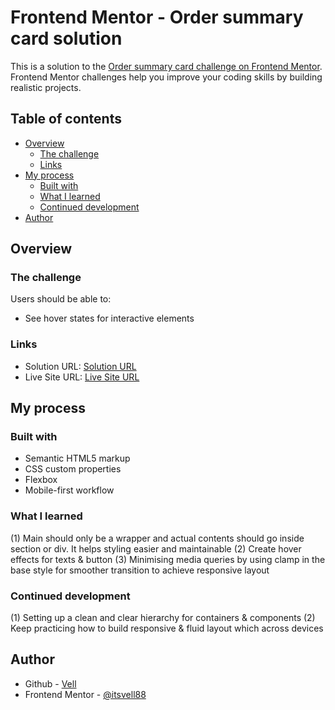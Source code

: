 # Frontend Mentor - Order summary card solution

This is a solution to the [Order summary card challenge on Frontend Mentor](https://www.frontendmentor.io/challenges/order-summary-component-QlPmajDUj). Frontend Mentor challenges help you improve your coding skills by building realistic projects. 

## Table of contents

- [Overview](#overview)
  - [The challenge](#the-challenge)
  - [Links](#links)
- [My process](#my-process)
  - [Built with](#built-with)
  - [What I learned](#what-i-learned)
  - [Continued development](#continued-development)
- [Author](#author)


## Overview

### The challenge

Users should be able to:

- See hover states for interactive elements

### Links

- Solution URL: [Solution URL](https://www.frontendmentor.io/solutions/order-summary-component-flexbox-6RSf_ae9Do)
- Live Site URL: [Live Site URL](https://itsvell88.github.io/order-summary-component/)

## My process

### Built with

- Semantic HTML5 markup
- CSS custom properties
- Flexbox
- Mobile-first workflow

### What I learned

(1) Main should only be a wrapper and actual contents should go inside section or div. It helps styling easier and maintainable
(2) Create hover effects for texts & button
(3) Minimising media queries by using clamp in the base style for smoother transition to achieve responsive layout

### Continued development

(1) Setting up a clean and clear hierarchy for containers & components
(2) Keep practicing how to build responsive & fluid layout which across devices

## Author

- Github - [Vell](https://github.com/itsvell88)
- Frontend Mentor - [@itsvell88](https://www.frontendmentor.io/profile/itsvell88)
